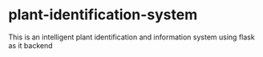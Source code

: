 # plant-identification-system
This is an intelligent plant identification and information system using flask as it backend
